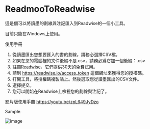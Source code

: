 # ReadmooToReadwise
這是個可以將讀墨的劃線與注記匯入到Readwise的一個小工具。

目前只能在Windows上使用。

使用手冊

1. 從讀墨匯出您想要匯入的書的劃線，請務必選擇CSV檔。
2. 如果在您的電腦裡的文件後綴不是.csv，請務必爲它加一個後綴：.csv
3. 註冊[Readwise](https://readwise.io/)，它們提供30天的免費試用。
4. 請到 https://readwise.io/access_token 這個網址來獲得您的授權碼。
5. 打開工具，將授權碼複製貼上。然後選取您從讀墨匯出的CSV文件。
6. 選擇提交。
7. 您可以開始在Readwise上檢視您的劃線與注記了。

影片版使用手冊
https://youtu.be/zpL649JyDzo


Sample:

![image](https://user-images.githubusercontent.com/22808270/132120413-db4018ab-0a2e-49f3-b814-1d31ba14430c.png)


